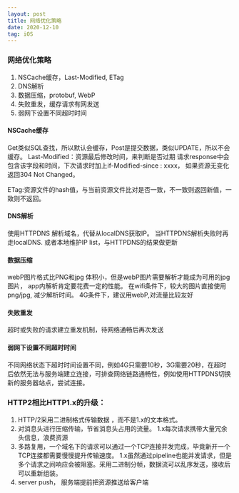 ```yaml
---
layout: post
title: 网络优化策略
date: 2020-12-10
tag: iOS
---
```



### 网络优化策略
1. NSCache缓存，Last-Modified, ETag
2. DNS解析
3. 数据压缩，protobuf, WebP
4. 失败重发，缓存请求有网发送
5. 弱网下设置不同超时时间

#### NSCache缓存
Get类似SQL查找，所以默认会缓存，Post是提交数据，类似UPDATE，所以不会缓存。
Last-Modified：资源最后修改时间，来判断是否过期
请求response中会包含该字段和时间，下次请求时加上if-Modified-since : xxxx， 如果资源无变化返回304 Not Changed。

ETag:资源文件的hash值，与当前资源文件比对是否一致，不一致则返回新值，一致则不返回。

#### DNS解析
使用HTTPDNS 解析域名，代替从localDNS获取IP。 当HTTPDNS解析失败时再走localDNS.
或者本地维护IP list，与HTTPDNS的结果做更新

#### 数据压缩
webP图片格式比PNG和jpg 体积小，但是webP图片需要解析才能成为可用的jpg图片， app内解析肯定要花费一定的性能。
在wifi条件下，较大的图片直接使用png/jpg, 减少解析时间。  4G条件下，建议用webP,对流量比较友好

#### 失败重发
超时或失败的请求建立重发机制，待网络通畅后再次发送

#### 弱网下设置不同超时时间
不同网络状态下超时时间设置不同，例如4G只需要10秒，3G需要20秒，在超时后依然无法与服务端建立连接，可排查网络链路通畅性，例如使用HTTPDNS切换新的服务器站点，尝试连接。

### HTTP2相比HTTP1.x的升级：
1. HTTP/2采用二进制格式传输数据 ，而不是1.x的文本格式。
2. 对消息头进行压缩传输，节省消息头占用的流量。 1.x每次请求携带大量冗余头信息，浪费资源
3. 多路复用，一个域名下的请求可以通过一个TCP连接并发完成，毕竟新开一个TCP连接都需要慢慢提升传输速度。 1.x虽然通过pipeline也能并发请求，但是多个请求之间响应会被阻塞。采用二进制分帧，数据流可以乱序发送，接收后可以重新组装。
4. server push， 服务端提前把资源推送给客户端
